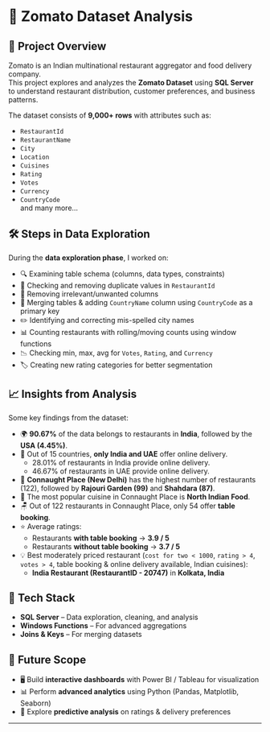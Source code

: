 # 🍴 Zomato Dataset Analysis

## 📌 Project Overview
Zomato is an Indian multinational restaurant aggregator and food delivery company.  
This project explores and analyzes the **Zomato Dataset** using **SQL Server** to understand restaurant distribution, customer preferences, and business patterns.  

The dataset consists of **9,000+ rows** with attributes such as:  
- `RestaurantId`  
- `RestaurantName`  
- `City`  
- `Location`  
- `Cuisines`  
- `Rating`  
- `Votes`  
- `Currency`  
- `CountryCode`  
and many more...

## 🛠️ Steps in Data Exploration
During the **data exploration phase**, I worked on:  
- 🔍 Examining table schema (columns, data types, constraints)  
- 🔁 Checking and removing duplicate values in `RestaurantId`  
- 🧹 Removing irrelevant/unwanted columns  
- 🔗 Merging tables & adding `CountryName` column using `CountryCode` as a primary key  
- ✏️ Identifying and correcting mis-spelled city names  
- 📊 Counting restaurants with rolling/moving counts using window functions  
- 📉 Checking min, max, avg for `Votes`, `Rating`, and `Currency`  
- 🏷️ Creating new rating categories for better segmentation  


## 📈 Insights from Analysis
Some key findings from the dataset:  

- 🌍 **90.67%** of the data belongs to restaurants in **India**, followed by the **USA (4.45%)**.  
- 🛵 Out of 15 countries, **only India and UAE** offer online delivery.  
  - 28.01% of restaurants in India provide online delivery.  
  - 46.67% of restaurants in UAE provide online delivery.  
- 📍 **Connaught Place (New Delhi)** has the highest number of restaurants (122), followed by **Rajouri Garden (99)** and **Shahdara (87)**.  
- 🍲 The most popular cuisine in Connaught Place is **North Indian Food**.  
- 🪑 Out of 122 restaurants in Connaught Place, only 54 offer **table booking**.  
- ⭐ Average ratings:  
  - Restaurants **with table booking** → **3.9 / 5**  
  - Restaurants **without table booking** → **3.7 / 5**  
- 💡 Best moderately priced restaurant (`cost for two < 1000`, `rating > 4`, `votes > 4`, table booking & online delivery available, Indian cuisines):  
  - **India Restaurant (RestaurantID - 20747)** in **Kolkata, India**  


## 🚀 Tech Stack
- **SQL Server** – Data exploration, cleaning, and analysis  
- **Windows Functions** – For advanced aggregations  
- **Joins & Keys** – For merging datasets  


## 📌 Future Scope
- 🖥️ Build **interactive dashboards** with Power BI / Tableau for visualization  
- 📊 Perform **advanced analytics** using Python (Pandas, Matplotlib, Seaborn)  
- 🔮 Explore **predictive analysis** on ratings & delivery preferences  

---
